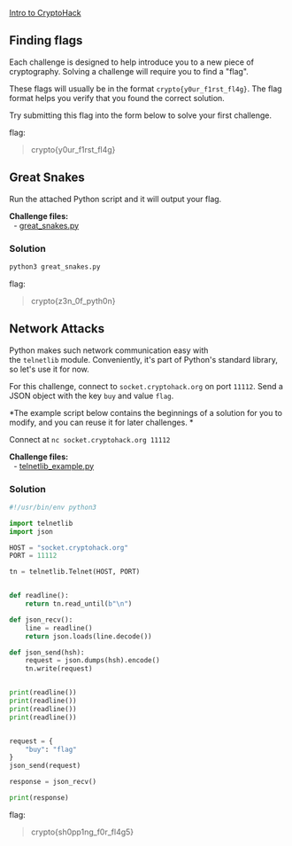 [Intro to CryptoHack](https://cryptohack.org/challenges/introduction/)

## Finding flags

Each challenge is designed to help introduce you to a new piece of cryptography. Solving a challenge will require you to find a "flag".  
  
These flags will usually be in the format `crypto{y0ur_f1rst_fl4g}`. The flag format helps you verify that you found the correct solution.  
  
Try submitting this flag into the form below to solve your first challenge.

flag: 
>crypto{y0ur_f1rst_fl4g}

## Great Snakes

Run the attached Python script and it will output your flag.  
  
**Challenge files:**  
  - [great_snakes.py](https://cryptohack.org/static/challenges/great_snakes_35381fca29d68d8f3f25c9fa0a9026fb.py)  
  
### Solution

```bash
python3 great_snakes.py
```

flag:
>crypto{z3n_0f_pyth0n}

## Network Attacks

Python makes such network communication easy with the `telnetlib` module. Conveniently, it's part of Python's standard library, so let's use it for now.  
  
For this challenge, connect to `socket.cryptohack.org` on port `11112`. Send a JSON object with the key `buy` and value `flag`.  
  
*The example script below contains the beginnings of a solution for you to modify, and you can reuse it for later challenges. *
  
Connect at `nc socket.cryptohack.org 11112`

**Challenge files:**  
  - [telnetlib_example.py](https://cryptohack.org/static/challenges/telnetlib_example_dbc6ff5dc4dcfac568d7978a801d3ead.py)

### Solution

```python
#!/usr/bin/env python3

import telnetlib
import json

HOST = "socket.cryptohack.org"
PORT = 11112

tn = telnetlib.Telnet(HOST, PORT)


def readline():
    return tn.read_until(b"\n")

def json_recv():
    line = readline()
    return json.loads(line.decode())

def json_send(hsh):
    request = json.dumps(hsh).encode()
    tn.write(request)


print(readline())
print(readline())
print(readline())
print(readline())


request = {
    "buy": "flag"
}
json_send(request)

response = json_recv()

print(response)

```

flag:
>crypto{sh0pp1ng_f0r_fl4g5}

